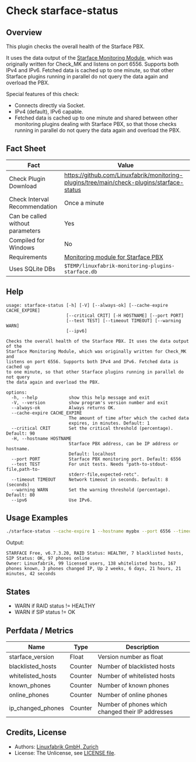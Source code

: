# Check starface-status

## Overview

This plugin checks the overall health of the Starface PBX.

It uses the data output of the [Starface Monitoring Module](https://wiki.fluxpunkt.de/display/FPW/Monitoring), which was originally written for Check_MK and listens on port 6556. Supports both IPv4 and IPv6. Fetched data is cached up to one minute, so that other Starface plugins running in parallel do not query the data again and overload the PBX.

Special features of this check:

* Connects directly via Socket.
* IPv4 (default), IPv6 capable.
* Fetched data is cached up to one minute and shared between other monitoring plugins dealing with Starface PBX, so that those checks running in parallel do not query the data again and overload the PBX.


## Fact Sheet

| Fact | Value |
|----|----|
| Check Plugin Download                 | <https://github.com/Linuxfabrik/monitoring-plugins/tree/main/check-plugins/starface-status> |
| Check Interval Recommendation         | Once a minute |
| Can be called without parameters      | Yes |
| Compiled for Windows                  | No |
| Requirements                          | [Monitoring module for Starface PBX](https://wiki.fluxpunkt.de/display/FPW/Monitoring) |
| Uses SQLite DBs                       | `$TEMP/linuxfabrik-monitoring-plugins-starface.db` |


## Help

```text
usage: starface-status [-h] [-V] [--always-ok] [--cache-expire CACHE_EXPIRE]
                       [--critical CRIT] [-H HOSTNAME] [--port PORT]
                       [--test TEST] [--timeout TIMEOUT] [--warning WARN]
                       [--ipv6]

Checks the overall health of the Starface PBX. It uses the data output of the
Starface Monitoring Module, which was originally written for Check_MK and
listens on port 6556. Supports both IPv4 and IPv6. Fetched data is cached up
to one minute, so that other Starface plugins running in parallel do not query
the data again and overload the PBX.

options:
  -h, --help            show this help message and exit
  -V, --version         show program's version number and exit
  --always-ok           Always returns OK.
  --cache-expire CACHE_EXPIRE
                        The amount of time after which the cached data
                        expires, in minutes. Default: 1
  --critical CRIT       Set the critical threshold (percentage). Default: 90
  -H, --hostname HOSTNAME
                        Starface PBX address, can be IP address or hostname.
                        Default: localhost
  --port PORT           Starface PBX monitoring port. Default: 6556
  --test TEST           For unit tests. Needs "path-to-stdout-file,path-to-
                        stderr-file,expected-retc".
  --timeout TIMEOUT     Network timeout in seconds. Default: 8 (seconds)
  --warning WARN        Set the warning threshold (percentage). Default: 80
  --ipv6                Use IPv6.
```


## Usage Examples

```bash
./starface-status --cache-expire 1 --hostname mypbx --port 6556 --timeout 3
```

Output:

```text
STARFACE Free, v6.7.3.20, RAID Status: HEALTHY, 7 blacklisted hosts, SIP Status: OK, 97 phones online
Owner: Linuxfabrik, 99 licensed users, 138 whitelisted hosts, 167 phones known, 3 phones changed IP, Up 2 weeks, 6 days, 21 hours, 21 minutes, 42 seconds
```


## States

* WARN if RAID status != HEALTHY
* WARN if SIP status != OK


## Perfdata / Metrics

| Name | Type | Description |
|----|----|----|
| starface_version | Float | Version number as float |
| blacklisted_hosts | Counter | Number of blacklisted hosts |
| whitelisted_hosts | Counter | Number of whitelisted hosts |
| known_phones | Counter | Number of known phones |
| online_phones | Counter | Number of online phones |
| ip_changed_phones | Counter | Number of phones which changed their IP addresses |


## Credits, License

* Authors: [Linuxfabrik GmbH, Zurich](https://www.linuxfabrik.ch)
* License: The Unlicense, see [LICENSE file](https://unlicense.org/).
